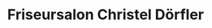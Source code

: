 ---
title: "Friseursalon Christel Dörfler"
url: /lorsch/friseursalon-christel-doerfler/
shop: Friseur
---